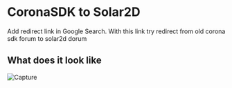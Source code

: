 # CoronaSDK to Solar2D
Add redirect link in Google Search. With this link try redirect from  old corona sdk forum to solar2d dorum

## What does it look like
![Capture](https://user-images.githubusercontent.com/576219/81512250-46936700-9330-11ea-8df2-358042657360.JPG)
